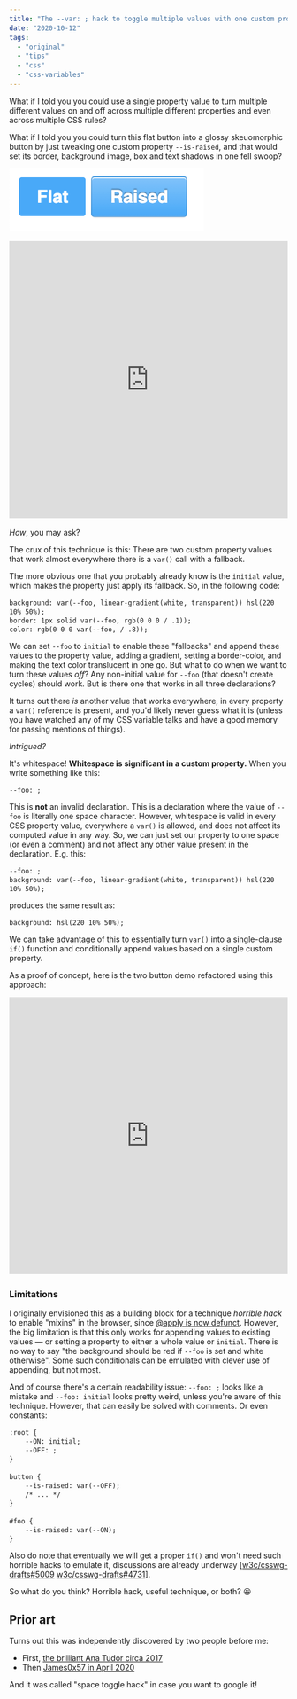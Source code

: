 ```yaml
---
title: "The -​-var: ; hack to toggle multiple values with one custom property"
date: "2020-10-12"
tags:
  - "original"
  - "tips"
  - "css"
  - "css-variables"
---
```


What if I told you you could use a single property value to turn multiple different values on and off across multiple different properties and even across multiple CSS rules?

What if I told you you could turn this flat button into a glossy skeuomorphic button by just tweaking one custom property `--is-raised`, and that would set its border, background image, box and text shadows in one fell swoop?

![](images/image-1.png)

<iframe src="https://dabblet.com/gist/055d4c1d9590250d6633bdf63e37f9ca" style="border: 0; width: 100%; min-height: 500px"></iframe>

_How_, you may ask?

The crux of this technique is this: There are two custom property values that work almost everywhere there is a `var()` call with a fallback.

The more obvious one that you probably already know is the `initial` value, which makes the property just apply its fallback. So, in the following code:

```
background: var(--foo, linear-gradient(white, transparent)) hsl(220 10% 50%);
border: 1px solid var(--foo, rgb(0 0 0 / .1));
color: rgb(0 0 0 var(--foo, / .8));
```

We can set `--foo` to `initial` to enable these "fallbacks" and append these values to the property value, adding a gradient, setting a border-color, and making the text color translucent in one go. But what to do when we want to turn these values _off_? Any non-initial value for `--foo` (that doesn't create cycles) should work. But is there one that works in all three declarations?

It turns out there _is_ another value that works everywhere, in every property a `var()` reference is present, and you'd likely never guess what it is (unless you have watched any of my CSS variable talks and have a good memory for passing mentions of things).

_Intrigued?_

It's whitespace! **Whitespace is significant in a custom property.** When you write something like this:

```
--foo: ;
```

This is **not** an invalid declaration. This is a declaration where the value of `--foo` is literally one space character. However, whitespace is valid in every CSS property value, everywhere a `var()` is allowed, and does not affect its computed value in any way. So, we can just set our property to one space (or even a comment) and not affect any other value present in the declaration. E.g. this:

```
--foo: ;
background: var(--foo, linear-gradient(white, transparent)) hsl(220 10% 50%);
```

produces the same result as:

```
background: hsl(220 10% 50%);
```

We can take advantage of this to essentially turn `var()` into a single-clause `if()` function and conditionally append values based on a single custom property.

As a proof of concept, here is the two button demo refactored using this approach:

<iframe src="https://dabblet.com/gist/4524674b9b8c49d88808b10f1d9ce3ec" style="border: 0; width: 100%; min-height: 500px"></iframe>

### Limitations

I originally envisioned this as a building block for a technique _horrible hack_ to enable "mixins" in the browser, since [@apply is now defunct](https://www.xanthir.com/b4o00). However, the big limitation is that this only works for appending values to existing values — or setting a property to either a whole value or `initial`. There is no way to say "the background should be red if `--foo` is set and white otherwise". Some such conditionals can be emulated with clever use of appending, but not most.

And of course there's a certain readability issue: `--foo: ;` looks like a mistake and `--foo: initial` looks pretty weird, unless you're aware of this technique. However, that can easily be solved with comments. Or even constants:

```
:root {
	--ON: initial;
	--OFF: ;
}

button {
	--is-raised: var(--OFF);
	/* ... */
}

#foo {
	--is-raised: var(--ON);
}
```

Also do note that eventually we will get a proper `if()` and won't need such horrible hacks to emulate it, discussions are already underway \[[w3c/csswg-drafts#5009](https://github.com/w3c/csswg-drafts/issues/5009) [w3c/csswg-drafts#4731](https://github.com/w3c/csswg-drafts/issues/4731)\].

So what do you think? Horrible hack, useful technique, or both? 😀

## Prior art

Turns out this was independently discovered by two people before me:

- First, [the brilliant Ana Tudor circa 2017](https://twitter.com/anatudor/status/1284160219963170816)
- Then [James0x57 in April 2020](https://github.com/propjockey/css-sweeper#css-is-a-programming-language-thanks-to-the-space-toggle-trick)

And it was called "space toggle hack" in case you want to google it!
